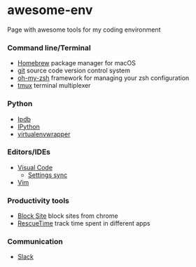 # awesome-env
Page with awesome tools for my coding environment

### Command line/Terminal

- [Homebrew](https://brew.sh/) package manager for macOS
- [git](https://git-scm.com/book/en/v2/Getting-Started-Installing-Git) source code version control system
- [oh-my-zsh](https://github.com/robbyrussell/oh-my-zsh) framework for managing your zsh configuration
- [tmux](https://github.com/tmux/tmux/wiki) terminal multiplexer

### Python

- [Ipdb](https://github.com/gotcha/ipdb)
- [IPython](http://ipython.org/)
- [virtualenvwrapper](http://virtualenvwrapper.readthedocs.io/en/latest/command_ref.html)

### Editors/IDEs

- [Visual Code](https://code.visualstudio.com/)
    - [Settings sync](https://github.com/shanalikhan/code-settings-sync)
- [Vim](http://www.vim.org/)

### Productivity tools

- [Block Site](https://blocksite.co/) block sites from chrome
- [RescueTime](https://rescuetime.com) track time spent in different apps

### Communication

 - [Slack](https://slack.com)
